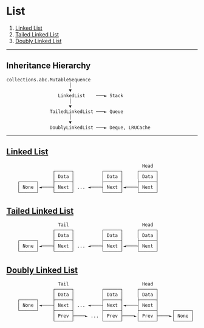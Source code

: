 # List
1. [Linked List](1_Linked_List.md)<br>
2. [Tailed Linked List](2_Tailed_Linked_List.md)<br>
3. [Doubly Linked List](3_Doubly_Linked_List.md)<br>
---
## Inheritance Hierarchy
```
collections.abc.MutableSequence
                       │
                       ▼
                   LinkedList    ───► Stack
                       │     
                       ▼
                TailedLinkedList ───► Queue
                       │
                       ▼
                DoublyLinkedList ───► Deque, LRUCache
```
---
## [Linked List](1_Linked_List.md)
```
                                                  Head
                 ┌──────┐          ┌──────┐     ┌──────┐
                 │ Data │          │ Data │     │ Data │
    ┌──────┐     ├──────┤          ├──────┤     ├──────┤
    │ None │◄────┤ Next │ ... ◄────┤ Next │◄────┤ Next │
    └──────┘     └──────┘          └──────┘     └──────┘
```
## [Tailed Linked List](2_Tailed_Linked_List.md)
```
                   Tail                           Head
                 ┌──────┐          ┌──────┐     ┌──────┐
                 │ Data │          │ Data │     │ Data │
    ┌──────┐     ├──────┤          ├──────┤     ├──────┤
    │ None │◄────┤ Next │ ... ◄────┤ Next │◄────┤ Next │
    └──────┘     └──────┘          └──────┘     └──────┘
```
## [Doubly Linked List](3_Doubly_Linked_List.md)
```
                   Tail                           Head
                 ┌──────┐          ┌──────┐     ┌──────┐
                 │ Data │          │ Data │     │ Data │
    ┌──────┐     ├──────┤          ├──────┤     ├──────┤
    │ None │◄────┤ Next │ ... ◄────┤ Next │◄────┤ Next │
    └──────┘     ├──────┤          ├──────┤     ├──────┤     ┌──────┐
                 │ Prev ├────► ... │ Prev ├────►│ Prev ├────►│ None │
                 └──────┘          └──────┘     └──────┘     └──────┘
```






